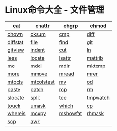 
# Linux命令大全 - 文件管理

| [cat](linux-comm-cat.html) | [chattr](linux-comm-chattr.html) | [chgrp](linux-comm-chgrp.html) | [chmod](linux-comm-chmod.html) |
| --- | --- | --- | --- |
| [chown](linux-comm-chown.html) | [cksum](linux-comm-cksum.html) | [cmp](linux-comm-cmp.html) | [diff](linux-comm-diff.html) |
| [diffstat](linux-comm-diffstat.html) | [file](linux-comm-file.html) | [find](linux-comm-find.html) | [git](linux-comm-git.html) |
| [gitview](linux-comm-gitview.html) | [indent](linux-comm-indent.html) | [cut](linux-comm-cut.html) | [ln](linux-comm-ln.html) |
| [less](linux-comm-less.html) | [locate](linux-comm-locate.html) | [lsattr](linux-comm-lsattr.html) | [mattrib](linux-comm-mattrib.html) |
| [mc](linux-comm-mc.html) | [mdel](linux-comm-mdel.html) | [mdir](linux-comm-mdir.html) | [mktemp](linux-comm-mktemp.html) |
| [more](linux-comm-more.html) | [mmove](linux-comm-mmove.html) | [mread](linux-comm-mread.html) | [mren](linux-comm-mren.html) |
| [mtools](linux-comm-mtools.html) | [mtoolstest](linux-comm-mtoolstest.html) | [mv](linux-comm-mv.html) | [od](linux-comm-od.html) |
| [paste](linux-comm-paste.html) | [patch](linux-comm-patch.html) | [rcp](linux-comm-rcp.html) | [rm](linux-comm-rm.html) |
| [slocate](linux-comm-slocate.html) | [split](linux-comm-split.html) | [tee](linux-comm-tee.html) | [tmpwatch](linux-comm-tmpwatch.html) |
| [touch](linux-comm-touch.html) | [umask](linux-comm-umask.html) | [which](linux-comm-which.html) | [cp](linux-comm-cp.html) |
| [whereis](linux-comm-whereis.html) | [mcopy](linux-comm-mcopy.html) | [mshowfat](linux-comm-mshowfat.html) | [rhmask](linux-comm-rhmask.html) |
| [scp](linux-comm-scp.html) | [awk](linux-comm-awk.html) |


